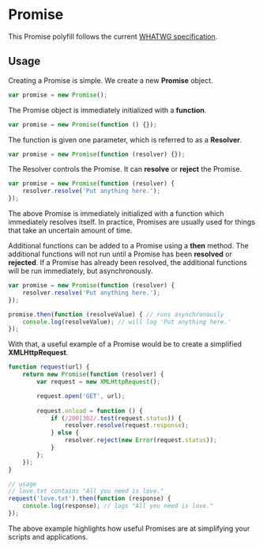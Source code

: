 # Promise

This Promise polyfill follows the current [WHATWG specification](http://dom.spec.whatwg.org/#promises).

## Usage

Creating a Promise is simple. We create a new **Promise** object.

```javascript
var promise = new Promise();
```

The Promise object is immediately initialized with a **function**.

```javascript
var promise = new Promise(function () {});
```

The function is given one parameter, which is referred to as a **Resolver**.

```javascript
var promise = new Promise(function (resolver) {});
```

The Resolver controls the Promise. It can **resolve** or **reject** the Promise.

```javascript
var promise = new Promise(function (resolver) {
	resolver.resolve('Put anything here.');
});
```

The above Promise is immediately initialized with a function which immediately resolves itself. In practice, Promises are usually used for things that take an uncertain amount of time.

Additional functions can be added to a Promise using a **then** method. The additional functions will not run until a Promise has been **resolved** or **rejected**. If a Promise has already been resolved, the additional functions will be run immediately, but asynchronously.

```javascript
var promise = new Promise(function (resolver) {
	resolver.resolve('Put anything here.');
});

promise.then(function (resolveValue) { // runs asynchronously
	console.log(resolveValue); // will log 'Put anything here.'
});
```

With that, a useful example of a Promise would be to create a simplified **XMLHttpRequest**. 

```javascript
function request(url) {
	return new Promise(function (resolver) {
		var request = new XMLHttpRequest();

		request.open('GET', url);
	
		request.onload = function () {
			if (/200|302/.test(request.status)) {
				resolver.resolve(request.response);
			} else {
				resolver.reject(new Error(request.status));
			}
		};
	});
}

// usage
// love.txt contains "All you need is love."
request('love.txt').then(function (response) {
	console.log(response); // logs "All you need is love."
});
```

The above example highlights how useful Promises are at simplifying your scripts and applications.
